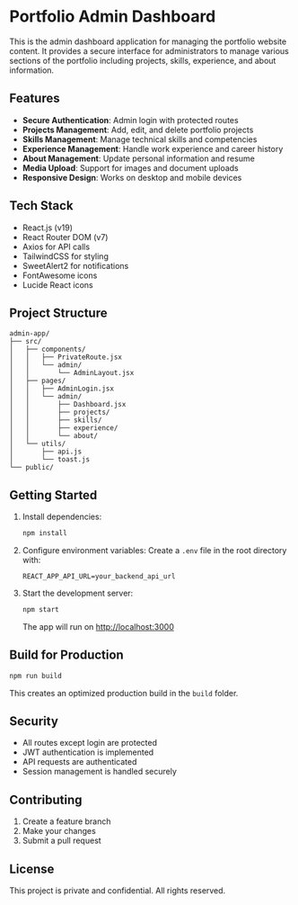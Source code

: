# Portfolio Admin Dashboard

This is the admin dashboard application for managing the portfolio website content. It provides a secure interface for administrators to manage various sections of the portfolio including projects, skills, experience, and about information.

## Features

- **Secure Authentication**: Admin login with protected routes
- **Projects Management**: Add, edit, and delete portfolio projects
- **Skills Management**: Manage technical skills and competencies
- **Experience Management**: Handle work experience and career history
- **About Management**: Update personal information and resume
- **Media Upload**: Support for images and document uploads
- **Responsive Design**: Works on desktop and mobile devices

## Tech Stack

- React.js (v19)
- React Router DOM (v7)
- Axios for API calls
- TailwindCSS for styling
- SweetAlert2 for notifications
- FontAwesome icons
- Lucide React icons

## Project Structure

```
admin-app/
├── src/
│   ├── components/
│   │   ├── PrivateRoute.jsx
│   │   └── admin/
│   │       └── AdminLayout.jsx
│   ├── pages/
│   │   ├── AdminLogin.jsx
│   │   └── admin/
│   │       ├── Dashboard.jsx
│   │       ├── projects/
│   │       ├── skills/
│   │       ├── experience/
│   │       └── about/
│   └── utils/
│       ├── api.js
│       └── toast.js
└── public/
```

## Getting Started

1. Install dependencies:
   ```bash
   npm install
   ```

2. Configure environment variables:
   Create a `.env` file in the root directory with:
   ```
   REACT_APP_API_URL=your_backend_api_url
   ```

3. Start the development server:
   ```bash
   npm start
   ```
   The app will run on [http://localhost:3000](http://localhost:3000)

## Build for Production

```bash
npm run build
```

This creates an optimized production build in the `build` folder.

## Security

- All routes except login are protected
- JWT authentication is implemented
- API requests are authenticated
- Session management is handled securely

## Contributing

1. Create a feature branch
2. Make your changes
3. Submit a pull request

## License

This project is private and confidential. All rights reserved.
